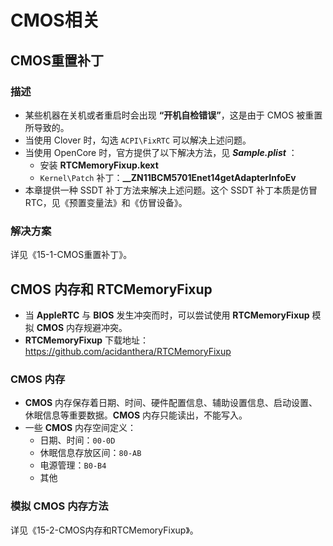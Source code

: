 # CMOS相关

## CMOS重置补丁

### 描述

- 某些机器在关机或者重启时会出现 **“开机自检错误”**，这是由于 CMOS 被重置所导致的。
- 当使用 Clover 时，勾选 `ACPI\FixRTC` 可以解决上述问题。
- 当使用 OpenCore 时，官方提供了以下解决方法，见 ***Sample.plist*** ：
  - 安装 **RTCMemoryFixup.kext**
  - `Kernel\Patch` 补丁：**__ZN11BCM5701Enet14getAdapterInfoEv**
- 本章提供一种 SSDT 补丁方法来解决上述问题。这个 SSDT 补丁本质是仿冒 RTC，见《预置变量法》和《仿冒设备》。

### 解决方案

详见《15-1-CMOS重置补丁》。

## **CMOS** 内存和 RTCMemoryFixup

- 当 **AppleRTC** 与 **BIOS** 发生冲突而时，可以尝试使用 **RTCMemoryFixup** 模拟 **CMOS** 内存规避冲突。
- **RTCMemoryFixup** 下载地址：<https://github.com/acidanthera/RTCMemoryFixup>

### **CMOS** 内存

- **CMOS** 内存保存着日期、时间、硬件配置信息、辅助设置信息、启动设置、休眠信息等重要数据。**CMOS** 内存只能读出，不能写入。
- 一些 **CMOS** 内存空间定义：
  - 日期、时间：`00-0D`
  - 休眠信息存放区间：`80-AB`
  - 电源管理：`B0-B4`
  - 其他

### 模拟 **CMOS** 内存方法

详见《15-2-CMOS内存和RTCMemoryFixup》。
